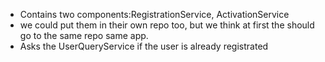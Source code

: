 - Contains two components:RegistrationService, ActivationService 
- we could put them in their own repo too, but we think at first the should go to the same repo same app.
- Asks the UserQueryService if the user is already registrated
